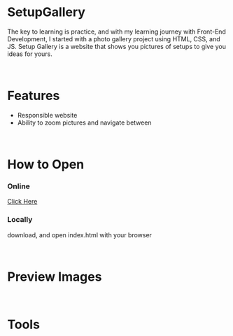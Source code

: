 # SetupGallery
The key to learning is practice, and with my learning journey with Front-End Development, I started with a photo gallery project using HTML, CSS, and JS.
Setup Gallery is a website that shows you pictures of setups to give you ideas for yours.

<br>

# Features
- Responsible website
- Ability to zoom pictures and navigate between

<br>

# How to Open
### Online
[Click Here](https://akmofficial.github.io/SetupGallery/)

### Locally
download, and open index.html with your browser

<br>

# Preview Images

<br>

# Tools
